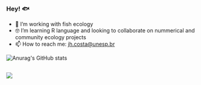 ### Hey! 🐟


- 🐡 I’m working with fish ecology
- 🤓 I’m learning R language and looking to collaborate on nummerical and community ecology projects
- 📫 How to reach me: jh.costa@unesp.br

![Anurag's GitHub stats](https://github-readme-stats.vercel.app/api?username=JH-All&show_icons=true&theme=radical)

  ##
  
  <div>
    <a href="https://instagram.com/eujoaocabelo" target="_blank"><img src="https://img.shields.io/badge/-Instagram-%23E4405F?style=for-the-badge&logo=instagram&logoColor=white" target="_blank"></a>
  </div>
